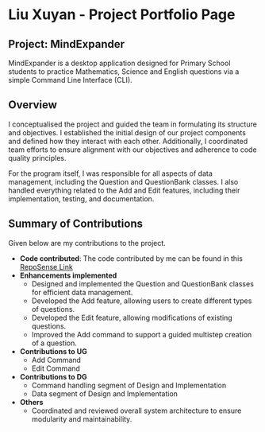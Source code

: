 # Liu Xuyan - Project Portfolio Page

## Project: MindExpander
MindExpander is a desktop application designed for Primary School students to practice Mathematics, Science and English
questions via a simple Command Line Interface (CLI).

## Overview
I conceptualised the project and guided the team in formulating its structure and objectives. I established the initial
design of our project components and defined how they interact with each other. Additionally, I coordinated team efforts to
ensure alignment with our objectives and adherence to code quality principles.

For the program itself, I was responsible for all aspects of data management, including the Question and QuestionBank
classes. I also handled everything related to the Add and Edit features, including their implementation, testing,
and documentation.

## Summary of Contributions
Given below are my contributions to the project.

* __Code contributed__:  The code contributed by me can be found in this [RepoSense Link](https://nus-cs2113-ay2425s2.github.io/tp-dashboard/?search=Flaaaash&sort=groupTitle&sortWithin=title&timeframe=commit&mergegroup=&groupSelect=groupByRepos&breakdown=true&checkedFileTypes=docs~functional-code~test-code~other&since=2025-02-21&tabOpen=true&tabType=authorship&tabAuthor=lwenyi1&tabRepo=AY2425S2-CS2113-F12-3%2Ftp%5Bmaster%5D&authorshipIsMergeGroup=false&authorshipFileTypes=docs~functional-code~test-code~other&authorshipIsBinaryFileTypeChecked=false&authorshipIsIgnoredFilesChecked=false)
* __Enhancements implemented__
    * Designed and implemented the Question and QuestionBank classes for efficient data management.
    * Developed the Add feature, allowing users to create different types of questions.
    * Developed the Edit feature, allowing modifications of existing questions.
    * Improved the Add command to support a guided multistep creation of a question.
* __Contributions to UG__
    * Add Command
    * Edit Command
* __Contributions to DG__
    * Command handling segment of Design and Implementation
    * Data segment of Design and Implementation
* __Others__
    * Coordinated and reviewed overall system architecture to ensure modularity and maintainability.

